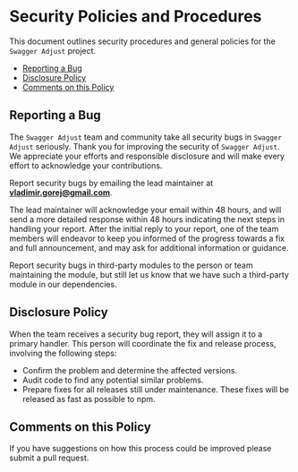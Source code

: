 # Security Policies and Procedures

This document outlines security procedures and general policies for the `Swagger Adjust`
project.

* [Reporting a Bug](#reporting-a-bug)
* [Disclosure Policy](#disclosure-policy)
* [Comments on this Policy](#comments-on-this-policy)

## Reporting a Bug

The `Swagger Adjust` team and community take all security bugs in `Swagger Adjust` seriously.
Thank you for improving the security of `Swagger Adjust`. We appreciate your efforts and
responsible disclosure and will make every effort to acknowledge your
contributions.

Report security bugs by emailing the lead maintainer at **vladimir.gorej@gmail.com**.

The lead maintainer will acknowledge your email within 48 hours, and will send a
more detailed response within 48 hours indicating the next steps in handling
your report. After the initial reply to your report, one of the team members will
endeavor to keep you informed of the progress towards a fix and full
announcement, and may ask for additional information or guidance.

Report security bugs in third-party modules to the person or team maintaining
the module, but still let us know that we have such a third-party module in our
dependencies.

## Disclosure Policy

When the team receives a security bug report, they will assign it to a
primary handler. This person will coordinate the fix and release process,
involving the following steps:

* Confirm the problem and determine the affected versions.
* Audit code to find any potential similar problems.
* Prepare fixes for all releases still under maintenance. These fixes will be
  released as fast as possible to npm.

## Comments on this Policy

If you have suggestions on how this process could be improved please submit a
pull request.
